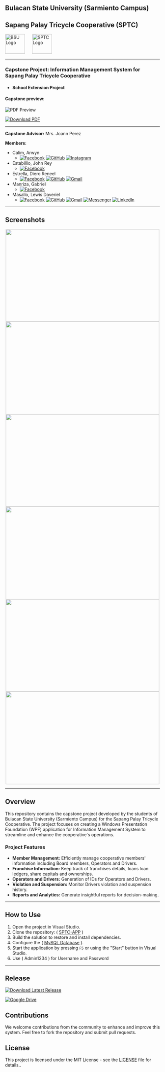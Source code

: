 ## Bulacan State University (Sarmiento Campus)
## Sapang Palay Tricycle Cooperative (SPTC)
<img src="/image/bsu-logo.png" alt="BSU Logo" width="64" height="64" style="margin-right: 10px;"> <img src="/image/sptc_logo.png" alt="SPTC Logo" width="64" height="64" style="margin-left: 10px;">

---
### Capstone Project: Information Management System for Sapang Palay Tricycle Cooperative
- #### School Extension Project

#### Capstone preview:
![PDF Preview](/image/preview1.png)

[![Download PDF](https://img.shields.io/badge/Download%20PDF-4285F4?style=for-the-badge&logo=googledrive&logoColor=white)](https://drive.google.com/file/d/10dKC1KEpIyPwKHE9G2yWlNRGmNh7Jleu/view?usp=sharing)

---

**Capstone Advisor:** Mrs. Joann Perez

**Members:**
- Calim, Arwyn
    - [![Facebook](https://img.shields.io/badge/Facebook-1877F2?style=for-the-badge&logo=facebook&logoColor=white)](https://www.facebook.com/arwyncalim/)  [![GitHub](https://img.shields.io/badge/GitHub-100000?style=for-the-badge&logo=github&logoColor=white)](https://github.com/wyncalim)  [![Instagram](https://img.shields.io/badge/Instagram-%23E4405F?style=for-the-badge&logo=instagram&logoColor=white)](https://www.instagram.com/wynclm/)
- Estabillio, John Rey
    - [![Facebook](https://img.shields.io/badge/Facebook-1877F2?style=for-the-badge&logo=facebook&logoColor=white)](https://www.facebook.com/KoyaJeeArr)
- Estrella, Diero Reneel
    - [![Facebook](https://img.shields.io/badge/Facebook-1877F2?style=for-the-badge&logo=facebook&logoColor=white)](https://www.facebook.com/die.ro.84728)  [![GitHub](https://img.shields.io/badge/GitHub-100000?style=for-the-badge&logo=github&logoColor=white)](https://github.com/deletesailorr)  [![Gmail](https://img.shields.io/badge/Gmail-D14836?style=for-the-badge&logo=gmail&logoColor=white)](mailto:dieroreneel.estrella.m@bulsu.edu.ph)
- Manriza, Gabriel
    - [![Facebook](https://img.shields.io/badge/Facebook-1877F2?style=for-the-badge&logo=facebook&logoColor=white)](https://www.facebook.com/people/Gabriel-Manriza/100009376845917/)
- Masallo, Lewis Daveriel
    - [![Facebook](https://img.shields.io/badge/Facebook-1877F2?style=for-the-badge&logo=facebook&logoColor=white)](https://www.facebook.com/lewismasallo)  [![GitHub](https://img.shields.io/badge/GitHub-100000?style=for-the-badge&logo=github&logoColor=white)](https://github.com/xxlllllllxx)  [![Gmail](https://img.shields.io/badge/Gmail-D14836?style=for-the-badge&logo=gmail&logoColor=white)](mailto:lewismasallo@gmail.com)  [![Messenger](https://img.shields.io/badge/Messenger-00B2FF?style=for-the-badge&logo=messenger&logoColor=white)](https://m.me/lewismasallo)  [![LinkedIn](https://img.shields.io/badge/LinkedIn-0077B5?style=for-the-badge&logo=linkedin&logoColor=white)](https://www.linkedin.com/in/lewis-daveriel-masallo-0881521ba/)

---
## Screenshots
<div align="center">
<img src="/image/image1.png" height="300" width="500"/>
<img src="/image/image2.png" height="300"  width="500"/>  
<img src="/image/image3.png" height="300" width="500" />
<img src="/image/screenshot1.png" height="300" width="500" />  
<img src="/image/screenshot2.png" height="300" width="500" />
<img src="/image/screenshot3.png" height="300" width="500" />  
</div>


---

## Overview

This repository contains the capstone project developed by the students of Bulacan State University (Sarmiento Campus) for the Sapang Palay Tricycle Cooperative. The project focuses on creating a Windows Presentation Foundation (WPF) application for Information Management System to streamline and enhance the cooperative's operations.

### Project Features

- **Member Management:** Efficiently manage cooperative members' information including Board members, Operators and Drivers.
- **Franchise Information:** Keep track of franchises details, loans loan ledgers, share capitals and ownerships.
- **Operators and Drivers:** Generation of IDs for Operators and Drivers.
- **Violation and Suspension:** Monitor Drivers violation and suspension history.
- **Reports and Analytics:** Generate insightful reports for decision-making.

---
## How to Use

1. Open the project in Visual Studio.
2. Clone the repository: ( [SPTC-APP](https://github.com/BsuscBsit/SPTC-APP.git) )
3. Build the solution to restore and install dependencies.
4. Configure the ( [MySQL Database](https://github.com/BsuscBsit/SPTC-APP.git/](https://github.com/BsuscBsit/SPTC-APP/blob/master/dtb_sptc.sql)) ).
5. Start the application by pressing `F5` or using the "Start" button in Visual Studio.
6. Use ( Admin1234 ) for Username and Password


---
## Release 
[![Download Latest Release](https://img.shields.io/badge/Download%20Latest%20Release-blue?style=for-the-badge&logo=github&logoColor=white)](https://github.com/BsuscBsit/SPTC-APP/releases/latest)

[![Google Drive](https://img.shields.io/badge/Google%20Drive-4285F4?style=for-the-badge&logo=googledrive&logoColor=white)](https://drive.google.com/drive/folders/13pnI7OK6ZEpKbaUYfkcKhZDEYP2fRdwa?usp=sharing)

## Contributions

We welcome contributions from the community to enhance and improve this system. Feel free to fork the repository and submit pull requests.

## License

This project is licensed under the MIT License - see the [LICENSE](LICENSE) file for details..
